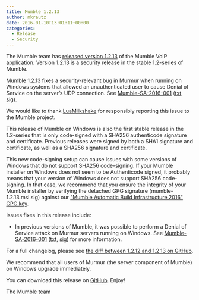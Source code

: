 ```yaml
---
title: Mumble 1.2.13
author: mkrautz
date: 2016-01-10T13:01:11+00:00
categories:
  - Release
  - Security
---
```


The Mumble team has [released version 1.2.13][1] of the Mumble VoIP application. Version 1.2.13 is a security release in
the stable 1.2-series of Mumble.

<!--more-->

Mumble 1.2.13 fixes a security-relevant bug in Murmur when running on Windows systems that allowed an unauthenticated
user to cause Denial of Service on the server&#8217;s UDP connection. See
[Mumble-SA-2016-001](/security/mumble-sa-2016-001) ([txt](/security/Mumble-SA-2016-001.txt),
[sig](/security/Mumble-SA-2016-001.sig)).

We would like to thank [LuaMilkshake][4] for responsibly reporting this issue to the Mumble project.

This release of Mumble on Windows is also the first stable release in the 1.2-series that is only code-signed with a
SHA256 authenticode signature and certificate. Previous releases were signed by both a SHA1 signature and certificate,
as well as a SHA256 signature and certificate.

This new code-signing setup can cause issues with some versions of Windows that do not support SHA256 code-signing. If
your Mumble installer on Windows does not seem to be Authenticode signed, it probably means that your version of Windows
does not support SHA256 code-signing. In that case, we recommend that you ensure the integrity of your Mumble installer
by verifying the detached GPG signature (mumble-1.2.13.msi.sig) against our ["Mumble Automatic Build Infrastructure
2016" GPG key][5].

Issues fixes in this release include:

- In previous versions of Mumble, it was possible to perform a Denial of Service attack on Murmur servers running on
  Windows. See [Mumble-SA-2016-001](/security/mumble-sa-2016-001) ([txt](/security/Mumble-SA-2016-001.txt),
  [sig](/security/Mumble-SA-2016-001.sig)) for more information.

For a full changelog, please see [the diff between 1.2.12 and 1.2.13 on GitHub][6].

We recommend that all users of Murmur (the server component of Mumble) on Windows upgrade immediately.

You can download this release on [GitHub][7]. Enjoy!

The Mumble team

[1]: https://github.com/mumble-voip/mumble/releases/tag/1.2.13
[4]: https://github.com/LuaMilkshake
[5]: https://github.com/mumble-voip/mumble-gpg-signatures/blob/master/gpg.txt
[6]: https://github.com/mumble-voip/mumble/compare/1.2.12...1.2.13
[7]:
  https://github.com/mumble-voip/mumble/releases/tag/1.2.13
  "https://github.com/mumble-voip/mumble/releases/tag/1.2.13"
